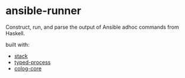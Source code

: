 # ansible-runner

Construct, run, and parse the output of Ansible adhoc commands from Haskell.

built with:
* [stack](https://docs.haskellstack.org/en/stable/README/)
* [typed-process](http://hackage.haskell.org/package/typed-process)
* [colog-core](http://hackage.haskell.org/package/co-log-core)

